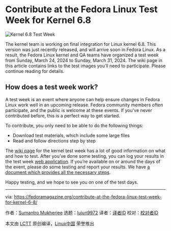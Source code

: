 [#]: subject: "Contribute at the Fedora Linux Test Week for Kernel 6.8"
[#]: via: "https://fedoramagazine.org/contribute-at-the-fedora-linux-test-week-for-kernel-6-8/"
[#]: author: "Sumantro Mukherjee https://fedoramagazine.org/author/sumantrom/"
[#]: collector: "lujun9972/lctt-scripts-1705972010"
[#]: translator: " "
[#]: reviewer: " "
[#]: publisher: " "
[#]: url: " "

Contribute at the Fedora Linux Test Week for Kernel 6.8
======

![Kernel 6.8 Test Week][1]

The kernel team is working on final integration for Linux kernel 6.8. This version was just recently released, and will arrive soon in Fedora Linux. As a result, the Fedora Linux kernel and QA teams have organized a test week from Sunday, March 24, 2024 to Sunday, March 31, 2024. The wiki page in this article contains links to the test images you’ll need to participate. Please continue reading for details.

## **How does a test week work?**

A test week is an event where anyone can help ensure changes in Fedora Linux work well in an upcoming release. Fedora community members often participate, and the public is welcome at these events. If you’ve never contributed before, this is a perfect way to get started.

To contribute, you only need to be able to do the following things:

  * Download test materials, which include some large files
  * Read and follow directions step by step



The [wiki page][2] for the kernel test week has a lot of good information on what and how to test. After you’ve done some testing, you can log your results in the test week [web application][3]. If you’re available on or around the days of the event, please do some testing and report your results. We have [a document which provides all the necessary steps][4].

Happy testing, and we hope to see you on one of the test days.

--------------------------------------------------------------------------------

via: https://fedoramagazine.org/contribute-at-the-fedora-linux-test-week-for-kernel-6-8/

作者：[Sumantro Mukherjee][a]
选题：[lujun9972][b]
译者：[译者ID](https://github.com/译者ID)
校对：[校对者ID](https://github.com/校对者ID)

本文由 [LCTT](https://github.com/LCTT/TranslateProject) 原创编译，[Linux中国](https://linux.cn/) 荣誉推出

[a]: https://fedoramagazine.org/author/sumantrom/
[b]: https://github.com/lujun9972
[1]: https://fedoramagazine.org/wp-content/uploads/2023/03/Test_Days-816x345.jpg
[2]: http://fedoraproject.org/wiki/Test_Day:2024-03-24_Kernel_6.8_Test_Week
[3]: https://testdays.fedoraproject.org/events/184
[4]: https://docs.fedoraproject.org/en-US/quick-docs/kernel/howto-kernel-testday/
